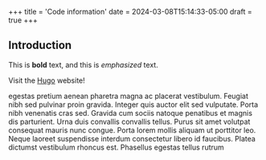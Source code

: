 +++
title = 'Code information'
date = 2024-03-08T15:14:33-05:00
draft = true
+++

## Introduction

This is **bold** text, and this is *emphasized* text.

Visit the [Hugo](https://gohugo.io) website!

egestas pretium aenean pharetra magna ac placerat vestibulum. Feugiat nibh sed pulvinar proin gravida. Integer quis auctor elit sed vulputate. Porta nibh venenatis cras sed. Gravida cum sociis natoque penatibus et magnis dis parturient. Urna duis convallis convallis tellus. Purus sit amet volutpat consequat mauris nunc congue. Porta lorem mollis aliquam ut porttitor leo. Neque laoreet suspendisse interdum consectetur libero id faucibus. Platea dictumst vestibulum rhoncus est. Phasellus egestas tellus rutrum